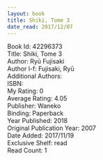 ```yaml
---
layout: book
title: Shiki, Tome 3
date_read: 2017/12/07
---
```


Book Id: 42296373<br />
Title: Shiki, Tome 3<br />
Author: Ryū Fujisaki<br />
Author l-f: Fujisaki, Ryū<br />
Additional Authors: <br />
ISBN: <br />
My Rating: 0<br />
Average Rating: 4.05<br />
Publisher: Waneko<br />
Binding: Paperback<br />
Year Published: 2018<br />
Original Publication Year: 2007<br />
Date Added: 2017/11/19<br />
Exclusive Shelf: read<br />
Read Count: 1<br />

